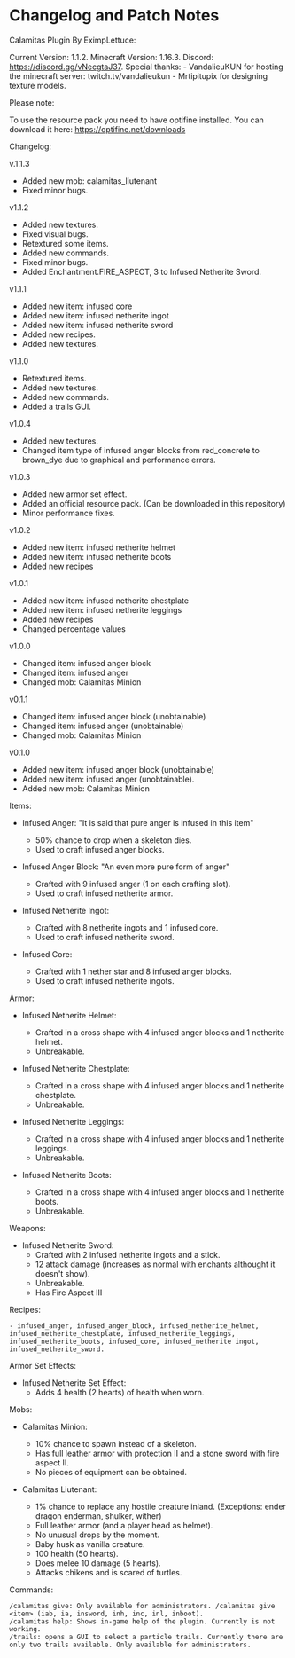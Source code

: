 # Changelog and Patch Notes
Calamitas Plugin By EximpLettuce:

Current Version: 1.1.2.
Minecraft Version: 1.16.3.
Discord: https://discord.gg/vNecgtaJ37.
Special thanks: 
	- VandalieuKUN for hosting the minecraft server: twitch.tv/vandalieukun
	- Mrtipitupix for designing texture models.


Please note:

To use the resource pack you need to have optifine installed. You can download it here: https://optifine.net/downloads


Changelog:

v.1.1.3
- Added new mob: calamitas_liutenant
- Fixed minor bugs.

v1.1.2
- Added new textures.
- Fixed visual bugs.
- Retextured some items.
- Added new commands.
- Fixed minor bugs.
- Added Enchantment.FIRE_ASPECT, 3 to Infused Netherite Sword.

v1.1.1
- Added new item: infused core
- Added new item: infused netherite ingot
- Added new item: infused netherite sword
- Added new recipes.
- Added new textures.

v1.1.0
- Retextured items.
- Added new textures.
- Added new commands.
- Added a trails GUI.

v1.0.4
- Added new textures.
- Changed item type of infused anger blocks from red_concrete to brown_dye due to graphical and performance errors.

v1.0.3
- Added new armor set effect.
- Added an official resource pack. (Can be downloaded in this repository)
- Minor performance fixes.

v1.0.2
- Added new item: infused netherite helmet
- Added new item: infused netherite boots
- Added new recipes

v1.0.1
- Added new item: infused netherite chestplate
- Added new item: infused netherite leggings
- Added new recipes
- Changed percentage values

v1.0.0
- Changed item: infused anger block
- Changed item: infused anger
- Changed mob: Calamitas Minion

v0.1.1
- Changed item: infused anger block (unobtainable)
- Changed item:  infused anger (unobtainable)
- Changed mob: Calamitas Minion


v0.1.0
- Added new item: infused anger block (unobtainable)
- Added new item: infused anger (unobtainable).
- Added new mob: Calamitas Minion


Items:

- Infused Anger:
	"It is said that pure anger is infused in this item"
	- 50% chance to drop when a skeleton dies.
	- Used to craft infused anger blocks.

- Infused Anger Block:
	"An even more pure form of anger"
	- Crafted with 9 infused anger (1 on each crafting slot).
	- Used to craft infused netherite armor.
	
- Infused Netherite Ingot:
	- Crafted with 8 netherite ingots and 1 infused core.
	- Used to craft infused netherite sword.

- Infused Core:
	- Crafted with 1 nether star and 8 infused anger blocks.
	- Used to craft infused netherite ingots.

Armor:

- Infused Netherite Helmet:
	- Crafted in a cross shape with 4 infused anger blocks and 1 netherite helmet.
	- Unbreakable.
	
- Infused Netherite Chestplate:
	- Crafted in a cross shape with 4 infused anger blocks and 1 netherite chestplate.
	- Unbreakable.

- Infused Netherite Leggings:
	- Crafted in a cross shape with 4 infused anger blocks and 1 netherite leggings.
	- Unbreakable.

- Infused Netherite Boots:
	- Crafted in a cross shape with 4 infused anger blocks and 1 netherite boots.
	- Unbreakable.
	
Weapons:

- Infused Netherite Sword:
	- Crafted with 2 infused netherite ingots and a stick.
	- 12 attack damage (increases as normal with enchants althought it doesn't show).
	- Unbreakable.
	- Has Fire Aspect III

Recipes:

	- infused_anger, infused_anger_block, infused_netherite_helmet, infused_netherite_chestplate, infused_netherite_leggings, infused_netherite_boots, infused_core, infused_netherite ingot, infused_netherite_sword.

Armor Set Effects:

- Infused Netherite Set Effect:
	- Adds 4 health (2 hearts) of health when worn.

Mobs:

 - Calamitas Minion:
 	- 10% chance to spawn instead of a skeleton.
  	- Has full leather armor with protection II and a stone sword with fire aspect II.
  	- No pieces of equipment can be obtained.
  
 - Calamitas Liutenant:
 	- 1% chance to replace any hostile creature inland. (Exceptions: ender dragon enderman, shulker, wither)
 	- Full leather armor (and a player head as helmet).
 	- No unusual drops by the moment.
 	- Baby husk as vanilla creature.
 	- 100 health (50 hearts).
 	- Does melee 10 damage (5 hearts).
 	- Attacks chikens and is scared of turtles.
	
Commands:

	/calamitas give: Only available for administrators. /calamitas give <item> (iab, ia, insword, inh, inc, inl, inboot).
	/calamitas help: Shows in-game help of the plugin. Currently is not working.
	/trails: opens a GUI to select a particle trails. Currently there are only two trails available. Only available for administrators.
